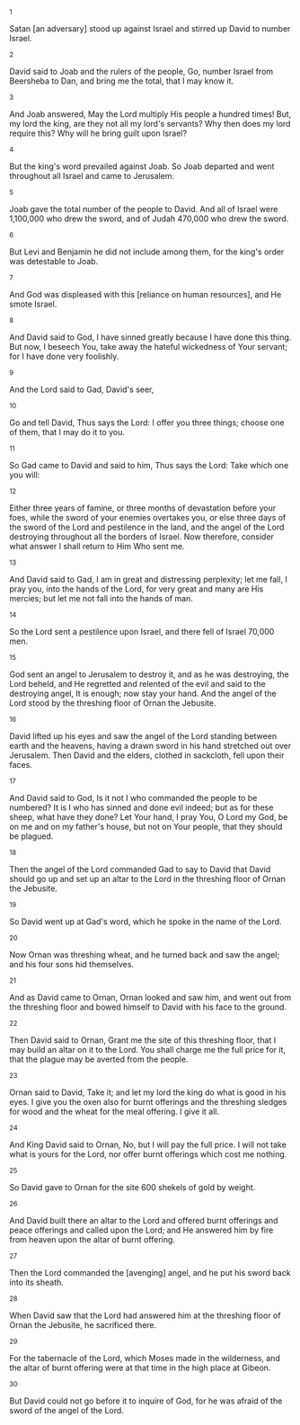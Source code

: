 <sup>1</sup> 

Satan [an adversary] stood up against Israel and stirred up David to number Israel. 

<sup>2</sup> 

David said to Joab and the rulers of the people, Go, number Israel from Beersheba to Dan, and bring me the total, that I may know it. 

<sup>3</sup> 

And Joab answered, May the Lord multiply His people a hundred times! But, my lord the king, are they not all my lord's servants? Why then does my lord require this? Why will he bring guilt upon Israel? 

<sup>4</sup> 

But the king's word prevailed against Joab. So Joab departed and went throughout all Israel and came to Jerusalem. 

<sup>5</sup> 

Joab gave the total number of the people to David. And all of Israel were 1,100,000 who drew the sword, and of Judah 470,000 who drew the sword. 

<sup>6</sup> 

But Levi and Benjamin he did not include among them, for the king's order was detestable to Joab. 

<sup>7</sup> 

And God was displeased with this [reliance on human resources], and He smote Israel. 

<sup>8</sup> 

And David said to God, I have sinned greatly because I have done this thing. But now, I beseech You, take away the hateful wickedness of Your servant; for I have done very foolishly. 

<sup>9</sup> 

And the Lord said to Gad, David's seer, 

<sup>10</sup> 

Go and tell David, Thus says the Lord: I offer you three things; choose one of them, that I may do it to you. 

<sup>11</sup> 

So Gad came to David and said to him, Thus says the Lord: Take which one you will: 

<sup>12</sup> 

Either three years of famine, or three months of devastation before your foes, while the sword of your enemies overtakes you, or else three days of the sword of the Lord and pestilence in the land, and the angel of the Lord destroying throughout all the borders of Israel. Now therefore, consider what answer I shall return to Him Who sent me. 

<sup>13</sup> 

And David said to Gad, I am in great and distressing perplexity; let me fall, I pray you, into the hands of the Lord, for very great and many are His mercies; but let me not fall into the hands of man. 

<sup>14</sup> 

So the Lord sent a pestilence upon Israel, and there fell of Israel 70,000 men. 

<sup>15</sup> 

God sent an angel to Jerusalem to destroy it, and as he was destroying, the Lord beheld, and He regretted and relented of the evil and said to the destroying angel, It is enough; now stay your hand. And the angel of the Lord stood by the threshing floor of Ornan the Jebusite. 

<sup>16</sup> 

David lifted up his eyes and saw the angel of the Lord standing between earth and the heavens, having a drawn sword in his hand stretched out over Jerusalem. Then David and the elders, clothed in sackcloth, fell upon their faces. 

<sup>17</sup> 

And David said to God, Is it not I who commanded the people to be numbered? It is I who has sinned and done evil indeed; but as for these sheep, what have they done? Let Your hand, I pray You, O Lord my God, be on me and on my father's house, but not on Your people, that they should be plagued. 

<sup>18</sup> 

Then the angel of the Lord commanded Gad to say to David that David should go up and set up an altar to the Lord in the threshing floor of Ornan the Jebusite. 

<sup>19</sup> 

So David went up at Gad's word, which he spoke in the name of the Lord. 

<sup>20</sup> 

Now Ornan was threshing wheat, and he turned back and saw the angel; and his four sons hid themselves. 

<sup>21</sup> 

And as David came to Ornan, Ornan looked and saw him, and went out from the threshing floor and bowed himself to David with his face to the ground. 

<sup>22</sup> 

Then David said to Ornan, Grant me the site of this threshing floor, that I may build an altar on it to the Lord. You shall charge me the full price for it, that the plague may be averted from the people. 

<sup>23</sup> 

Ornan said to David, Take it; and let my lord the king do what is good in his eyes. I give you the oxen also for burnt offerings and the threshing sledges for wood and the wheat for the meal offering. I give it all. 

<sup>24</sup> 

And King David said to Ornan, No, but I will pay the full price. I will not take what is yours for the Lord, nor offer burnt offerings which cost me nothing. 

<sup>25</sup> 

So David gave to Ornan for the site 600 shekels of gold by weight. 

<sup>26</sup> 

And David built there an altar to the Lord and offered burnt offerings and peace offerings and called upon the Lord; and He answered him by fire from heaven upon the altar of burnt offering. 

<sup>27</sup> 

Then the Lord commanded the [avenging] angel, and he put his sword back into its sheath. 

<sup>28</sup> 

When David saw that the Lord had answered him at the threshing floor of Ornan the Jebusite, he sacrificed there. 

<sup>29</sup> 

For the tabernacle of the Lord, which Moses made in the wilderness, and the altar of burnt offering were at that time in the high place at Gibeon. 

<sup>30</sup> 

But David could not go before it to inquire of God, for he was afraid of the sword of the angel of the Lord.